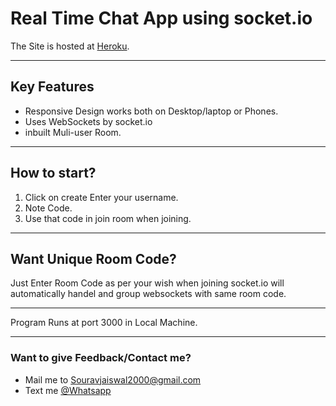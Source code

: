 # Real Time Chat App using socket.io
The Site is hosted at <a href="https://sourav-chat.herokuapp.com//">Heroku</a>.

***
## Key Features
- Responsive Design works both on Desktop/laptop or Phones.
- Uses WebSockets by socket.io
- inbuilt Muli-user Room.

***

## How to start?
1. Click on create Enter your username.
2. Note Code.
3. Use that code in join room when joining.

***

## Want Unique Room Code?
 Just Enter Room Code as per your wish when joining socket.io will automatically handel and group websockets with same room code.

***
Program Runs at port 3000 in Local Machine.
***
### Want to give Feedback/Contact me?
- Mail me to <a href="mailto:souravjaiswal2000@gmail.com">Souravjaiswal2000@gmail.com</a>
- Text me <a href="https://wa.me/+918017474045">@Whatsapp</a>

